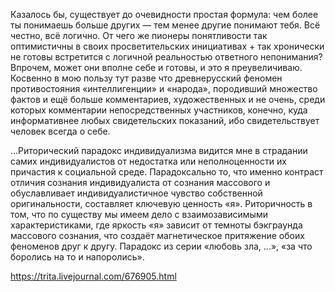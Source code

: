 Казалось бы, существует до очевидности простая формула: чем более ты понимаешь больше других — тем менее другие понимают тебя. Всё честно, всё логично. От чего же пионеры понятливости так оптимистичны в своих просветительских инициативах + так хронически не готовы встретится с логичной реальностью ответного непонимания? Впрочем, может они вполне себе и готовы, и это я преувеличиваю. Косвенно в мою пользу тут разве что древнерусский феномен противостояния «интеллигенции» и «народа», породивший множество фактов и ещё больше комментариев, художественных и не очень, среди которых комментарии непосредственных участников, конечно, куда информативнее любых свидетельских показаний, ибо свидетельствует человек всегда о себе.

...Риторический парадокс индивидуализма видится мне в страдании самих индивидуалистов от недостатка или неполноценности их причастия к социальной среде. Парадоксально то, что именно контраст отличия сознания индивидуалиста от сознания массового и обуславливает индивидуалистичное чувство собственной оригинальности, составляет ключевую ценность «я». Риторичность в том, что по существу мы имеем дело с взаимозависимыми характеристиками, где яркость «я» зависит от темноты бэкграунда массового сознания, что создаёт магнетическое притяжение обоих феноменов друг к другу. Парадокс из серии «любовь зла, ...», «за что боролись на то и напоролись».

https://trita.livejournal.com/676905.html